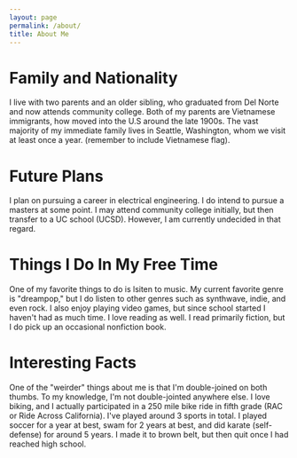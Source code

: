 ```yaml
---
layout: page
permalink: /about/
title: About Me
---
```

<html>
<html lang="en">
<head>
    <meta charset="UTF-8">
    <meta name="viewport" content="width=device-width, initial-scale=1.0">
</head>
<body>
    <div>
        <h1>Family and Nationality</h1>
        <div id="family"><p>I live with two parents and an older sibling, who graduated from Del Norte and now attends community college. Both of my parents are Vietnamese immigrants, how moved into the U.S around the late 1900s. The vast majority of my immediate family lives in Seattle, Washington, whom we visit at least once a year. (remember to include Vietnamese flag).</p>
        <h1>Future Plans</h1>
        <div id="passions"><p>I plan on pursuing a career in electrical engineering. I do intend to pursue a masters at some point. I may attend community college initially, but then transfer to a UC school (UCSD). However, I am currently undecided in that regard.</p>
        <h1>Things I Do In My Free Time</h1>
        <div id ="things"><p>One of my favorite things to do is lsiten to music. My current favorite genre is "dreampop," but I do listen to other genres such as synthwave, indie, and even rock. I also enjoy playing video games, but since school started I haven't had as much time. I love reading as well. I read primarily fiction, but I do pick up an occasional nonfiction book.</p>
        <h1>Interesting Facts</h1>
        <div id ="interesting"><p>One of the "weirder" things about me is that I'm double-joined on both thumbs. To my knowledge, I'm not double-jointed anywhere else. I love biking, and I actually participated in a 250 mile bike ride in fifth grade (RAC or Ride Across California). I've played around 3 sports in total. I played soccer for a year at best, swam for 2 years at best, and did karate (self-defense) for around 5 years. I made it to brown belt, but then quit once I had reached high school.</p>
    </div>
    <script> 
    var family = document.getButtonById('family')
        family.style.marginBottom ='20px'
    var passions =  document.getButtonById('passions')
        passions.style.marginBottom = '20px'
     var things =  document.getButtonById('things')
        things.style.marginBottom = '20px'
     var interesting =  document.getButtonById('interesting')
        interesting.style.marginBottom = '20px'
    </script>
</body>
</html>



    